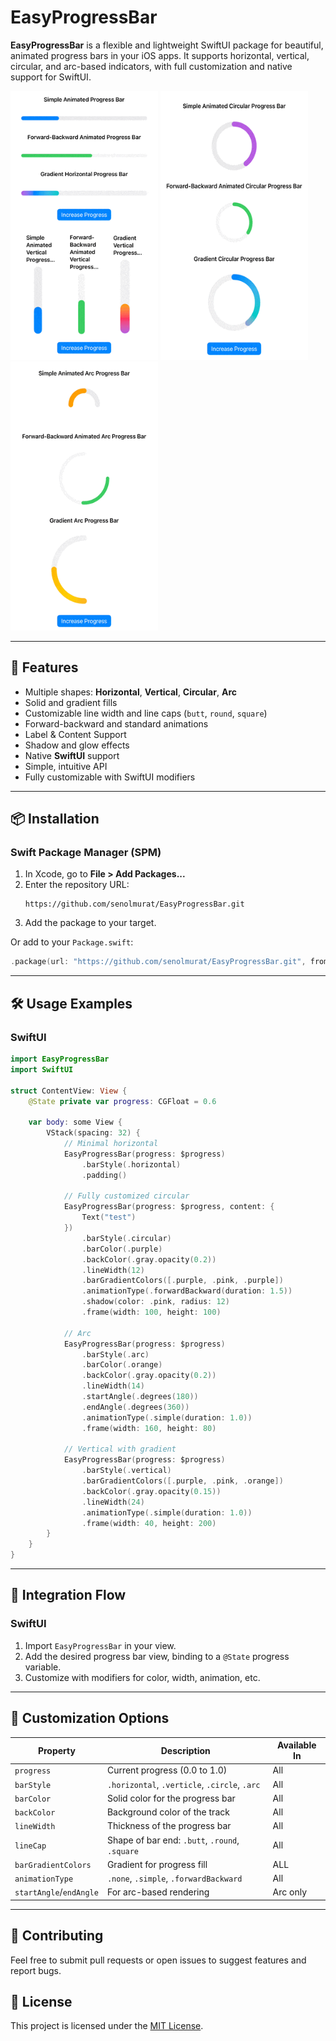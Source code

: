 # EasyProgressBar

**EasyProgressBar** is a flexible and lightweight SwiftUI package for beautiful, animated progress bars in your iOS apps. It supports horizontal, vertical, circular, and arc-based indicators, with full customization and native support for SwiftUI.

<img src="https://github.com/senolmurat/EasyProgressBar/blob/main/assets/horizontal_vertical.gif" width="236" height="430" /> <img src="https://github.com/senolmurat/EasyProgressBar/blob/main/assets/circular.gif" width="236" height="430" /> <img src="https://github.com/senolmurat/EasyProgressBar/blob/main/assets/arc.gif" width="236" height="430" />

---

## 🚀 Features

- Multiple shapes: **Horizontal**, **Vertical**, **Circular**, **Arc**
- Solid and gradient fills
- Customizable line width and line caps (`butt`, `round`, `square`)
- Forward-backward and standard animations
- Label & Content Support
- Shadow and glow effects
- Native **SwiftUI** support
- Simple, intuitive API
- Fully customizable with SwiftUI modifiers

---

## 📦 Installation

### Swift Package Manager (SPM)

1. In Xcode, go to **File > Add Packages...**
2. Enter the repository URL:
   ```
   https://github.com/senolmurat/EasyProgressBar.git
   ```
3. Add the package to your target.

Or add to your `Package.swift`:

```swift
.package(url: "https://github.com/senolmurat/EasyProgressBar.git", from: "1.0.0")
```

---

## 🛠 Usage Examples

### SwiftUI

```swift
import EasyProgressBar
import SwiftUI

struct ContentView: View {
    @State private var progress: CGFloat = 0.6

    var body: some View {
        VStack(spacing: 32) {
            // Minimal horizontal
            EasyProgressBar(progress: $progress)
                .barStyle(.horizontal)
                .padding()

            // Fully customized circular
            EasyProgressBar(progress: $progress, content: {
                Text("test")
            })
                .barStyle(.circular)
                .barColor(.purple)
                .backColor(.gray.opacity(0.2))
                .lineWidth(12)
                .barGradientColors([.purple, .pink, .purple])
                .animationType(.forwardBackward(duration: 1.5))
                .shadow(color: .pink, radius: 12)
                .frame(width: 100, height: 100)

            // Arc
            EasyProgressBar(progress: $progress)
                .barStyle(.arc)
                .barColor(.orange)
                .backColor(.gray.opacity(0.2))
                .lineWidth(14)
                .startAngle(.degrees(180))
                .endAngle(.degrees(360))
                .animationType(.simple(duration: 1.0))
                .frame(width: 160, height: 80)

            // Vertical with gradient
            EasyProgressBar(progress: $progress)
                .barStyle(.vertical)
                .barGradientColors([.purple, .pink, .orange])
                .backColor(.gray.opacity(0.15))
                .lineWidth(24)
                .animationType(.simple(duration: 1.0))
                .frame(width: 40, height: 200)
        }
    }
}
```

---

## 🔗 Integration Flow

### SwiftUI
1. Import `EasyProgressBar` in your view.
2. Add the desired progress bar view, binding to a `@State` progress variable.
3. Customize with modifiers for color, width, animation, etc.

---

## 🎨 Customization Options

| Property              | Description                                  | Available In         |
|-----------------------|----------------------------------------------|----------------------|
| `progress`            | Current progress (0.0 to 1.0)                | All                  |
| `barStyle`            | `.horizontal`, `.verticle`, `.circle`, `.arc`| All                  |
| `barColor`            | Solid color for the progress bar             | All                  |
| `backColor`           | Background color of the track                | All                  |
| `lineWidth`           | Thickness of the progress bar                | All                  |
| `lineCap`             | Shape of bar end: `.butt`, `.round`, `.square` | All               |
| `barGradientColors`   | Gradient for progress fill                   | ALL                  |
| `animationType`       | `.none`, `.simple`, `.forwardBackward`       | All                  |
| `startAngle`/`endAngle` | For arc-based rendering                    | Arc only             |

---

## 🤝 Contributing
Feel free to submit pull requests or open issues to suggest features and report bugs.

## 📄 License

This project is licensed under the [MIT License](LICENSE.txt). 
